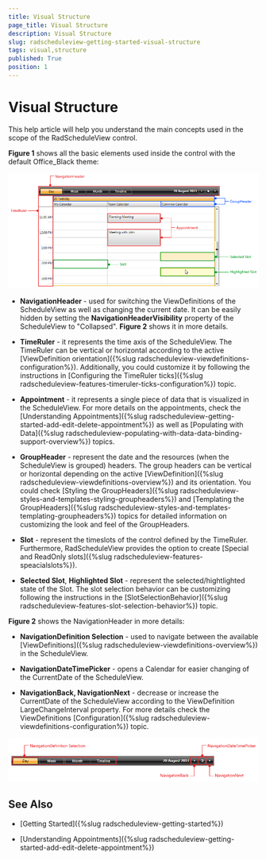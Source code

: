 ```yaml
---
title: Visual Structure
page_title: Visual Structure
description: Visual Structure
slug: radscheduleview-getting-started-visual-structure
tags: visual,structure
published: True
position: 1
---
```


# Visual Structure

This help article will help you understand the main concepts used in the scope of the RadScheduleView control.

__Figure 1__ shows all the basic elements used inside the control with the default Office_Black theme:

![Visual Structure of the ScheduleView control](images/radscheduleview_visualstructure_01.png)

* __NavigationHeader__ - used for switching the ViewDefinitions of the ScheduleView as well as changing the current date. It can be easily hidden by setting the __NavigationHeaderVisibility__ property of the ScheduleView to "Collapsed". __Figure 2__ shows it in more details. 

* __TimeRuler__ - it represents the time axis of the ScheduleView. The TimeRuler can be vertical or horizontal according to the active [ViewDefinition orientation]({%slug radscheduleview-viewdefinitions-configuration%}). Additionally, you could customize it by following the instructions in [Configuring the TimeRuler ticks]({%slug radscheduleview-features-timeruler-ticks-configuration%}) topic.

* __Appointment__ - it represents a single piece of data that is visualized in the ScheduleView. For more details on the appointments, check the [Understanding Appointments]({%slug radscheduleview-getting-started-add-edit-delete-appointment%}) as well as [Populating with Data]({%slug radscheduleview-populating-with-data-data-binding-support-overview%}) topics.

* __GroupHeader__ - represent the date and the resources (when the ScheduleView is grouped) headers. The group headers can be vertical or horizontal depending on the active [ViewDefinition]({%slug radscheduleview-viewdefinitions-overview%}) and its orientation. You could check [Styling the GroupHeaders]({%slug radscheduleview-styles-and-templates-styling-groupheaders%}) and [Templating the GroupHeaders]({%slug radscheduleview-styles-and-templates-templating-groupheaders%}) topics for detailed information on customizing the look and feel of the GroupHeaders.

* __Slot__ - represent the timeslots of the control defined by the TimeRuler. Furthermore, RadScheduleView provides the option to create [Special and ReadOnly slots]({%slug radscheduleview-features-speacialslots%}).

* __Selected Slot__, __Highlighted Slot__ - represent the selected/hightlighted state of the Slot. The slot selection behavior can be customizing following the instructions in the [SlotSelectionBehavior]({%slug radscheduleview-features-slot-selection-behavior%}) topic.

__Figure 2__ shows the NavigationHeader in more details:

* __NavigationDefinition Selection__ - used to navigate between the available [ViewDefinitions]({%slug radscheduleview-viewdefinitions-overview%}) in the ScheduleView.

* __NavigationDateTimePicker__ - opens a Calendar for easier changing of the CurrentDate of the ScheduleView.

* __NavigationBack, NavigationNext__ - decrease or increase the CurrentDate of the ScheduleView according to the ViewDefinition LargeChangeInterval property. For more details check the ViewDefinitions [Configuration]({%slug radscheduleview-viewdefinitions-configuration%}) topic.

![radscheduleview visualstructure 02](images/radscheduleview_visualstructure_02.png)

## See Also

 * [Getting Started]({%slug radscheduleview-getting-started%})

 * [Understanding Appointments]({%slug radscheduleview-getting-started-add-edit-delete-appointment%})
